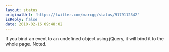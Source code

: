 ```yaml
---
layout: status
originalUrl: 'https://twitter.com/marcgg/status/9179112342'
isReply: false
date: 2010-02-16 09:48:02
---
```


If you bind an event to an undefined object using jQuery, it will bind it to the whole page. Noted.
